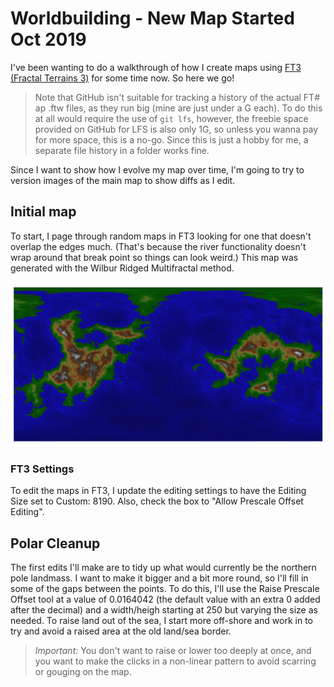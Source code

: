 # Worldbuilding - New Map Started Oct 2019

I've been wanting to do a walkthrough of how I create maps using [FT3 (Fractal Terrains 3)](https://www.profantasy.com/products/ft.asp#&panel1-1) for some time now. So here we go!

> Note that GitHub isn't suitable for tracking a history of the actual FT# ap .ftw files, as they run big (mine are just under a G each). To do this at all would require the use of `git lfs`, however, the freebie space provided on GitHub for LFS is also only 1G, so unless you wanna pay for more space, this is a no-go. Since this is just a hobby for me, a separate file history in a folder works fine. 

Since I want to show how I evolve my map over time, I'm going to try to version images of the main map to show diffs as I edit. 

## Initial map

To start, I page through random maps in FT3 looking for one that doesn't overlap the edges much. (That's because the river functionality doesn't wrap around that break point so things can look weird.) This map was generated with the Wilbur Ridged Multifractal method.

![Initial Fractal Map](Oct_Map_Initial.jpg)

### FT3 Settings
To edit the maps in FT3, I update the editing settings to have the Editing Size set to Custom: 8190. Also, check the box to "Allow Prescale Offset Editing".

## Polar Cleanup

The first edits I'll make are to tidy up what would currently be the northern pole landmass. I want to make it bigger and a bit more round, so I'll fill in some of the gaps between the points. To do this, I'll use the Raise Prescale Offset tool at a value of 0.0164042 (the default value with an extra 0 added after the decimal) and a width/heigh starting at 250 but varying the size as needed. To raise land out of the sea, I start more off-shore and work in to try and avoid a raised area at the old land/sea border.

> *Important:* You don't want to raise or lower too deeply at once, and you want to make the clicks in a non-linear pattern to avoid scarring or gouging on the map.